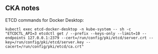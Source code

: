 ## CKA notes

ETCD commands for Docker Desktop:

```
kubectl exec etcd-docker-desktop -n kube-system -- sh -c "ETCDCTL_API=3 etcdctl get / --prefix --keys-only --limit=10 --endpoints 127.0.0.1:2379 --cert=/run/config/pki/etcd/server.crt --key=/run/config/pki/etcd/server.key --cacert=/run/config/pki/etcd/ca.crt"
```
